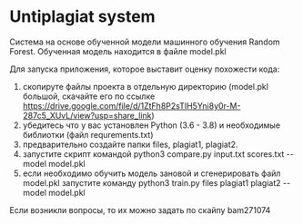 # Untiplagiat system

Система на основе обученной модели машинного обучения Random Forest.
Обученная модель находится в файле model.pkl

Для запуска приложения, которое выставит оценку похожести кода:
1. скопируте файлы проекта в отдельную директорию 
(model.pkl большой, скачайте его по ссылке https://drive.google.com/file/d/1ZtFh8P2sTIH5Yni8y0r-M-287c5_XUvL/view?usp=share_link)
2. убедитесь что у вас установлен Python (3.6 - 3.8) и необходимые библиотки (файл requrements.txt)
3. предварительно создайте папки files, plagiat1, plagiat2.
3. запустите скрипт командой python3 compare.py input.txt scores.txt --model model.pkl 
4. если необходимо обучить модель зановой и сгенерировать файл model.pkl запустите команду python3 train.py files plagiat1 plagiat2 --model model.pkl 

Если возникли вопросы, то их можно задать по скайпу bam271074
